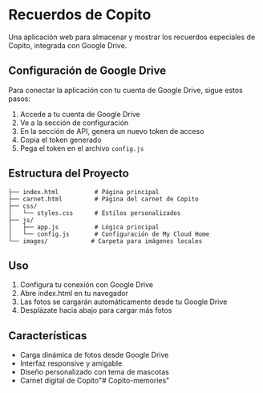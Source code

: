 # Recuerdos de Copito

Una aplicación web para almacenar y mostrar los recuerdos especiales de Copito, integrada con Google Drive.

## Configuración de Google Drive

Para conectar la aplicación con tu cuenta de Google Drive, sigue estos pasos:

1. Accede a tu cuenta de Google Drive
2. Ve a la sección de configuración
3. En la sección de API, genera un nuevo token de acceso
4. Copia el token generado
5. Pega el token en el archivo `config.js`

## Estructura del Proyecto

```
├── index.html          # Página principal
├── carnet.html         # Página del carnet de Copito
├── css/
│   └── styles.css      # Estilos personalizados
├── js/
│   ├── app.js          # Lógica principal
│   └── config.js       # Configuración de My Cloud Home
└── images/            # Carpeta para imágenes locales
```

## Uso

1. Configura tu conexión con Google Drive
2. Abre index.html en tu navegador
3. Las fotos se cargarán automáticamente desde tu Google Drive
4. Desplázate hacia abajo para cargar más fotos

## Características

- Carga dinámica de fotos desde Google Drive
- Interfaz responsive y amigable
- Diseño personalizado con tema de mascotas
- Carnet digital de Copito"# Copito-memories"
